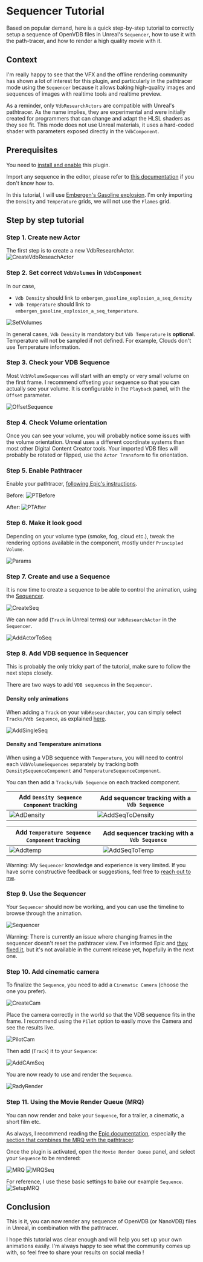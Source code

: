 # Sequencer Tutorial

Based on popular demand, here is a quick step-by-step tutorial to correctly setup a sequence of OpenVDB files in Unreal's `Sequencer`, how to use it with the path-tracer, and how to render a high quality movie with it.

## Context

I'm really happy to see that the VFX and the offline rendering community has shown a lot of interest for this plugin, 
and particularly in the pathtracer mode using the `Sequencer` because it allows baking high-quality images and sequences
of images with realtime tools and realtime preview. 

As a reminder, only `VdbResearchActors` are compatible with Unreal's pathtracer. As the name implies, they are 
experimental and were initially created for programmers that can change and adapt the HLSL shaders as they see fit. 
This mode does not use Unreal materials, it uses a hard-coded shader with parameters exposed directly in the `VdbComponent`.  

 
## Prerequisites

You need to [install and enable](README.md#Installation) this plugin.

Import any sequence in the editor, please refer to [this documentation](README.md) if you don't know how to.

In this tutorial, I will use [Embergen's Gasoline explosion](https://jangafx.com/software/embergen/download/free-vdb-animations/).
I'm only importing the `Density` and `Temperature` grids, we will not use the `Flames` grid.

## Step by step tutorial

### Step 1. Create new Actor

The first step is to create a new VdbResearchActor. 
![CreateVdbReseachActor](Resources/TutorialSequencer/CreateVdbReseachActor.png)

### Step 2. Set correct `VdbVolumes` in `VdbComponent`

In our case, 
* `Vdb Density` should link to `embergen_gasoline_explosion_a_seq_density`
* `Vdb Temperature` should link to `embergen_gasoline_explosion_a_seq_temperature`.
 
![SetVolumes](Resources/TutorialSequencer/SetVolumes.png)

In general cases, `Vdb Density` is mandatory but `Vdb Temperature` is **optional**. 
Temperature will not be sampled if not defined. For example, Clouds don't use Temperature information. 

### Step 3. Check your VDB Sequence

Most `VdbVolumeSequences` will start with an empty or very small volume on the first frame. 
I recommend offseting your sequence so that you can actually see your volume. 
It is configurable in the `Playback` panel, with the `Offset` parameter.

![OffsetSequence](Resources/TutorialSequencer/OffsetSequence.png)

### Step 4. Check Volume orientation

Once you can see your volume, you will probably notice some issues with the volume orientation.
Unreal uses a different coordinate systems than most other Digital Content Creator tools. 
Your imported VDB files will probably be rotated or flipped, 
use the `Actor Transform` to fix orientation.   

### Step 5. Enable Pathtracer

Enable your pathtracer, [following Epic's instructions](https://docs.unrealengine.com/4.27/en-US/RenderingAndGraphics/RayTracing/PathTracer/).

Before:
![PTBefore](Resources/TutorialSequencer/ActivatePathtracing.png)

After:
![PTAfter](Resources/TutorialSequencer/PathtracingActivated.png)

### Step 6. Make it look good

Depending on your volume type (smoke, fog, cloud etc.), tweak the rendering options available in the component,
 mostly under `Principled Volume`.

![Params](Resources/TutorialSequencer/TweakParameters.png)

### Step 7. Create and use a Sequence

It is now time to create a sequence to be able to control the animation, using the [Sequencer](https://docs.unrealengine.com/4.27/en-US/AnimatingObjects/Sequencer/Overview/).

![CreateSeq](Resources/TutorialSequencer/CreateSequence.png)

We can now add (`Track` in Unreal terms) our `VdbResearchActor` in the `Sequencer`.

![AddActorToSeq](Resources/TutorialSequencer/AddActorToSequence.png)

### Step 8. Add VDB sequence in Sequencer

This is probably the only tricky part of the tutorial, make sure to follow the next steps closely.

There are two ways to add `VDB sequences` in the `Sequencer`.

#### Density only animations

When adding a `Track` on your `VdbResearchActor`, you can simply select `Tracks/Vdb Sequence`, 
as explained [here](README.md#sequencer_density).

![AddSingleSeq](Resources/TutorialSequencer/AddSingleSequence.png)

#### Density and Temperature animations

When using a VDB sequence with `Temperature`, you will need to control each `VdbVolumeSequences` separately 
by tracking both `DensitySequenceComponent` and `TemperatureSequenceComponent`.

You can then add a `Tracks/Vdb Sequence` on each tracked component.

| Add `Density Sequence Component` tracking | Add sequencer tracking with a `Vdb Sequence` |
| ----------- | ----------- |
| ![AdDensity](Resources/TutorialSequencer/AddMultipleSquences_AddDensityComponent.png) | ![AddSeqToDensity](Resources/TutorialSequencer/AddSeqToDensity.png) |

| Add `Temperature Sequence Component` tracking | Add sequencer tracking with a `Vdb Sequence` |
| ----------- | ----------- |
| ![Addtemp](Resources/TutorialSequencer/AddMultipleSquences_AddTemperatureComponent.png) | ![AddSeqToTemp](Resources/TutorialSequencer/AddSeqToTemperature.png) |

     
Warning: My `Sequencer` knowledge and experience is very limited. If you have some constructive feedback or suggestions, 
feel free to [reach out to me](https://twitter.com/LambertTibo).


### Step 9. Use the Sequencer

Your `Sequencer` should now be working, and you can use the timeline to browse through the animation.

![Sequencer](Resources/TutorialSequencer/SequencerWorking.png)

Warning: There is currently an issue where changing frames in the sequencer doesn't reset the pathtracer view. 
I've informed Epic and [they fixed it](https://github.com/EpicGames/UnrealEngine/commit/23dba4db228ec6f6df7eec632ebb5fb15dba47f1), but it's not available in the current release yet, hopefully in the next one.

  
### Step 10. Add cinematic camera

To finalize the `Sequence`, you need to add a `Cinematic Camera` (choose the one you prefer). 
 
![CreateCam](Resources/TutorialSequencer/CreateCinematicCamera.png)

Place the camera correctly in the world so that the VDB sequence fits in the frame. 
I recommend using the `Pilot` option to easily move the Camera and see the results live.

![PilotCam](Resources/TutorialSequencer/PilotCamera.png)

Then add (`Track`) it to your `Sequence`:

![AddCAmSeq](Resources/TutorialSequencer/AddCameraToSequencer.png)

You are now ready to use and render the `Sequence`.
 
![RadyRender](Resources/TutorialSequencer/ReadyToRender.png)


### Step 11. Using the Movie Render Queue (MRQ)

You can now render and bake your `Sequence`, for a trailer, a cinematic, a short film etc.

As always, I recommend reading the [Epic documentation](https://docs.unrealengine.com/4.26/en-US/AnimatingObjects/Sequencer/Workflow/RenderAndExport/HighQualityMediaExport/), especially the 
[section that combines the MRQ with the pathtracer](https://docs.unrealengine.com/4.27/en-US/RenderingAndGraphics/RayTracing/PathTracer/#path-tracedrendersusingmovierenderqueue).

Once the plugin is activated, open the `Movie Render Queue` panel, and select your `Sequence` to be rendered:

![MRQ](Resources/TutorialSequencer/OpenMRQ.png)
![MRQSeq](Resources/TutorialSequencer/SelectSequence.png)

For reference, I use these basic settings to bake our example `Sequence`. 
![SetupMRQ](Resources/TutorialSequencer/SetupMRQ.png)


## Conclusion

This is it, you can now render any sequence of OpenVDB (or NanoVDB) files in Unreal, in combination with the pathtracer.

I hope this tutorial was clear enough and will help you set up your own animations easily. 
I'm always happy to see what the community comes up with, so feel free to share your results on social media !



